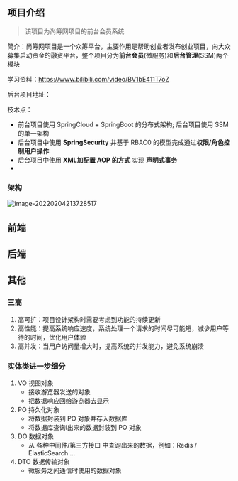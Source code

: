## 项目介绍

> 该项目为尚筹网项目的前台会员系统

简介：尚筹网项目是一个众筹平台，主要作用是帮助创业者发布创业项目，向大众募集启动资金的融资平台，整个项目分为**前台会员**(微服务)和**后台管理**(SSM)两个模块

学习资料：https://www.bilibili.com/video/BV1bE411T7oZ

后台项目地址：

技术点：	

- 前台项目使用 SpringCloud + SpringBoot 的分布式架构; 后台项目使用 SSM 的单一架构
- 后台项目中使用 **SpringSecurity** 并基于 RBAC0 的模型完成通过**权限/角色控制用户操作**
- 后台项目中使用 **XML加配置 AOP 的方式** 实现 **声明式事务**
- 

### 架构

![image-20220204213728517](D:\StudyCode\Project\crowd-admin\README.assets\image-20220204213728517.png)

## 前端

## 后端

## 其他

### 三高

1. 高可扩：项目设计架构时需要考虑到功能的持续更新
2. 高性能：提高系统响应速度，系统处理一个请求的时间尽可能短，减少用户等待的时间，优化用户体验
3. 高并发：当用户访问量增大时，提高系统的并发能力，避免系统崩溃

### 实体类进一步细分

1. VO 视图对象
   - 接收游览器发送的对象
   - 把数据响应回给游览器去显示
2. PO 持久化对象
   - 将数据封装到 PO 对象并存入数据库
   - 将数据库查询i出来的数据封装到 PO 对象
3. DO 数据对象
   - 从 各种中间件/第三方接口 中查询出来的数据，例如：Redis / ElasticSearch ...
4. DTO 数据传输对象
   - 微服务之间通信时使用的数据对象

